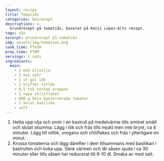 ```yaml
---
layout: recipe
title: Tomatsås
categories: basrecept
descriptions: >-
  Grundrecept på tomatsås, baserat på Kenji López-Alts recept.
tags: sås
excerpt: Grundrecept på tomatsås
img: assets/img/tomatsas.png
cook_time: PT45M
prep_time: PT0M
servings: 1 sats
ingredients:
  main:
    - 2 msk olivolja
    - 2 msk smör
    - 1 st gul lök
    - 2 klyftor vitlök
    - 0.5 tsk torkad oregano
    - 1 nypa chiliflakes
    - 800 g hela konserverade tomater
    - 1 kvist basilika
    - salt
---
```


1. Hetta upp olja och smör i en kastrull på medelvärme tills smöret smält och
   slutat skumma. Lägg i lök och fräs tills mjukt men inte brynt, ca 4 minuter.
   Lägg till vitlök, oregano och chiliflakes och fräs i ytterligare en minut.
2. Krossa tomaterna och lägg därefter i dem tillsammans med basilikan i
   kastrullen och koka upp. Sänk värmen och låt såsen sjuda i ca 30 minuter
   eller tills såsen har reducerat till 9-10 dl. Smaka av med salt.
